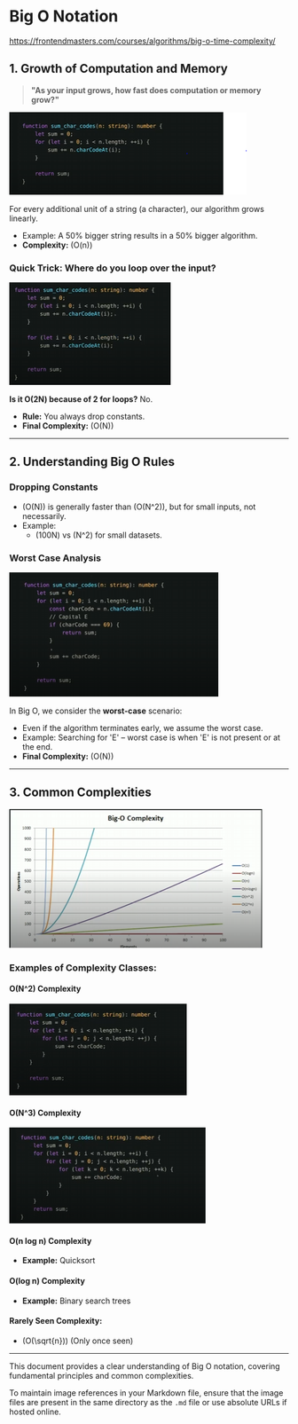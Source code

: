 # Big O Notation

https://frontendmasters.com/courses/algorithms/big-o-time-complexity/

## 1. Growth of Computation and Memory

> **"As your input grows, how fast does computation or memory grow?"**

![Big O Growth](./assets/image.png)

For every additional unit of a string (a character), our algorithm grows linearly.
- Example: A 50% bigger string results in a 50% bigger algorithm.
- **Complexity:** \(O(n)\)

### **Quick Trick:** Where do you loop over the input?

![Loop Example](./assets/image-1.png)

**Is it O(2N) because of 2 for loops?** No.
- **Rule:** You always drop constants.
- **Final Complexity:** \(O(N)\)

---

## 2. Understanding Big O Rules

### **Dropping Constants**
- \(O(N)\) is generally faster than \(O(N^2)\), but for small inputs, not necessarily.
- Example:
  - \(100N\) vs \(N^2\) for small datasets.

### **Worst Case Analysis**
![Worst Case Example](./assets/image-2.png)

In Big O, we consider the **worst-case** scenario:
- Even if the algorithm terminates early, we assume the worst case.
- Example: Searching for 'E' – worst case is when 'E' is not present or at the end.
- **Final Complexity:** \(O(N)\)

---

## 3. Common Complexities

![Complexities Table](./assets/image-3.png)

### **Examples of Complexity Classes:**

#### **O(N^2) Complexity**
![O(N^2) Example](./assets/image-4.png)

#### **O(N^3) Complexity**
![O(N^3) Example](./assets/image-5.png)

#### **O(n log n) Complexity**
- **Example:** Quicksort

#### **O(log n) Complexity**
- **Example:** Binary search trees

#### **Rarely Seen Complexity:**
- \(O(\sqrt{n})\) (Only once seen)

---

This document provides a clear understanding of Big O notation, covering fundamental principles and common complexities.

To maintain image references in your Markdown file, ensure that the image files are present in the same directory as the `.md` file or use absolute URLs if hosted online.

